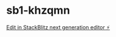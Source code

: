 # sb1-khzqmn

[Edit in StackBlitz next generation editor ⚡️](https://stackblitz.com/~/github.com/jatsoch/sb1-khzqmn)